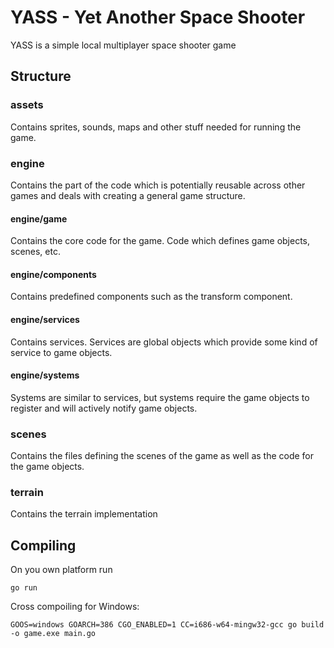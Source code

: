 # YASS - Yet Another Space Shooter

YASS is a simple local multiplayer space shooter game

## Structure

### assets
Contains sprites, sounds, maps and other stuff needed for running the game.

### engine

Contains the part of the code which is potentially reusable across other games and deals with creating a general game structure.

#### engine/game

Contains the core code for the game. Code which defines game objects, scenes, etc.

#### engine/components

Contains predefined components such as the transform component.

#### engine/services

Contains services. Services are global objects which provide some kind of service to game objects.

#### engine/systems

Systems are similar to services, but systems require the game objects to register and will actively notify game objects.

### scenes

Contains the files defining the scenes of the game as well as the code for the game objects.

### terrain

Contains the terrain implementation

## Compiling

On you own platform run

```go run```

Cross compoiling for Windows:

```GOOS=windows GOARCH=386 CGO_ENABLED=1 CC=i686-w64-mingw32-gcc go build -o game.exe main.go```